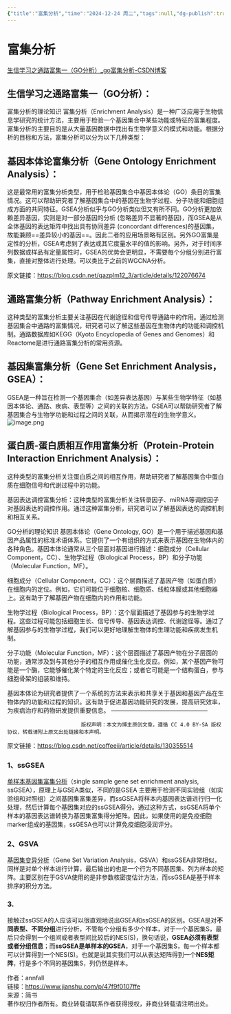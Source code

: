 ```yaml
---
{"title":"富集分析","time":"2024-12-24 周二","tags":null,"dg-publish":true,"permalink":"/400 科研/生信/富集分析/","dgPassFrontmatter":true,"created":"2024-12-24T16:36:15.513+08:00","updated":"2024-12-26T12:58:45.906+08:00"}
---
```


# 富集分析
[生信学习之通路富集一（GO分析）_go富集分析-CSDN博客](https://blog.csdn.net/coffeeii/article/details/130355514)

## 生信学习之通路富集一（GO分析）：
富集分析的理论知识
富集分析（Enrichment Analysis）是一种广泛应用于生物信息学研究的统计方法，主要用于检验一个基因集合中某些功能或特征的富集程度。富集分析的主要目的是从大量基因数据中找出有生物学意义的模式和功能。根据分析的目标和方法，富集分析可以分为以下几种类型：

## 基因本体论富集分析（Gene Ontology Enrichment Analysis）：
这是最常用的富集分析类型，用于检验基因集合中基因本体论（GO）条目的富集情况。这可以帮助研究者了解基因集合中的基因在生物学过程、分子功能和细胞组成方面的共同特征。GSEA分析似乎与GO分析类似但又有所不同。GO分析更加依赖差异基因，实则是对一部分基因的分析 (忽略差异不显著的基因)，而GSEA是从全体基因的表达矩阵中找出具有协同差异 (concordant differences)的基因集，故能兼顾==差异较小的基因==。因此二者的应用场景略有区别。另外GO富集是定性的分析，GSEA考虑到了表达或其它度量水平的值的影响。另外，对于时间序列数据或样品有定量属性时，GSEA的优势会更明显，不需要每个分组分别进行富集，直接对整体进行处理。可以类比于之前的WGCNA分析。
                        
原文链接：https://blog.csdn.net/qazplm12_3/article/details/122076674

## 通路富集分析（Pathway Enrichment Analysis）：
这种类型的富集分析主要关注基因在代谢途径和信号传导通路中的作用。通过检测基因集合中通路的富集情况，研究者可以了解这些基因在生物体内的功能和调控机制。通路数据库如KEGG（Kyoto Encyclopedia of Genes and Genomes）和Reactome是进行通路富集分析的常用资源。

## 基因集富集分析（Gene Set Enrichment Analysis，GSEA）：
GSEA是一种旨在检测一个基因集合（如差异表达基因）与某些生物学特征（如基因本体论、通路、疾病、表型等）之间的关联的方法。GSEA可以帮助研究者了解基因集合与生物学功能和过程之间的关联，从而揭示潜在的生物学意义。
![image.png](https://maple-forest-1315227141.cos.ap-nanjing.myqcloud.com/20241224224809064.jpg)


## 蛋白质-蛋白质相互作用富集分析（Protein-Protein Interaction Enrichment Analysis）：
这种类型的富集分析关注蛋白质之间的相互作用，帮助研究者了解基因集合中蛋白质在细胞信号和代谢过程中的功能。

基因表达调控富集分析：这种类型的富集分析关注转录因子、miRNA等调控因子对基因表达的调控作用。通过这种富集分析，研究者可以了解基因表达的调控机制和相互关系。

GO分析的理论知识
基因本体论（Gene Ontology, GO）是一个用于描述基因和基因产品属性的标准术语体系。它提供了一个有组织的方式来表示基因在生物体内的各种角色。基因本体论通常从三个层面对基因进行描述：细胞成分（Cellular Component，CC）、生物学过程（Biological Process，BP）和分子功能（Molecular Function，MF）。

细胞成分（Cellular Component，CC）：这个层面描述了基因产物（如蛋白质）在细胞内的定位。例如，它们可能位于细胞核、细胞质、线粒体膜或其他细胞器上。这有助于了解基因产物在细胞内的作用和功能。

生物学过程（Biological Process，BP）：这个层面描述了基因参与的生物学过程。这些过程可能包括细胞生长、信号传导、基因表达调控、代谢途径等。通过了解基因参与的生物学过程，我们可以更好地理解生物体的生理功能和疾病发生机制。

分子功能（Molecular Function，MF）：这个层面描述了基因产物在分子层面的功能，通常涉及到与其他分子的相互作用或催化生化反应。例如，某个基因产物可能是一个酶，它能够催化某个特定的生化反应；或者它可能是一个结构蛋白，参与细胞骨架的组装和维持。

基因本体论为研究者提供了一个系统的方法来表示和共享关于基因和基因产品在生物体内的功能和过程的知识。这有助于促进基因功能研究的发展，提高研究效率，为疾病治疗和药物研发提供重要信息。
————————————————

                            版权声明：本文为博主原创文章，遵循 CC 4.0 BY-SA 版权协议，转载请附上原文出处链接和本声明。
                        
原文链接：https://blog.csdn.net/coffeeii/article/details/130355514


### **1、ssGSEA**

[单样本基因集富集分析](https://zhida.zhihu.com/search?content_id=251106783&content_type=Article&match_order=1&q=%E5%8D%95%E6%A0%B7%E6%9C%AC%E5%9F%BA%E5%9B%A0%E9%9B%86%E5%AF%8C%E9%9B%86%E5%88%86%E6%9E%90&zhida_source=entity)（single sample gene set enrichment analysis, ssGSEA），原理上与GSEA类似，不同的是GSEA 主要用于检测不同实验组（如实验组和对照组）之间基因集富集差异，而ssGSEA将样本内基因表达谱进行归一化处理，然后计算每个基因集对应的ssGSEA得分。通过这种方式，ssGSEA将单个样本的基因表达谱转换为基因集富集得分矩阵。因此，如果使用的是免疫细胞marker组成的基因集，ssGESA也可以计算免疫细胞浸润评分。

### **2、GSVA**

[基因集变异分析](https://zhida.zhihu.com/search?content_id=251106783&content_type=Article&match_order=1&q=%E5%9F%BA%E5%9B%A0%E9%9B%86%E5%8F%98%E5%BC%82%E5%88%86%E6%9E%90&zhida_source=entity)（Gene Set Variation Analysis，GSVA）和ssGSEA非常相似，同样是对单个样本进行计算，最后输出的也是一个行为不同基因集、列为样本的矩阵。主要区别在于GSVA使用的是非参数核密度估计方法，而ssGSEA是基于样本排序的积分方法。
### 3.
接触过ssGSEA的人应该可以很直观地说出GSEA和ssGSEA的区别。GSEA是对**不同表型、不同分组**进行分析，不管每个分组有多少个样本，对于一个基因集S，最后只会得到一个组间或者表型间比较后的NES(S)，换句话说，**GSEA必须有表型或者分组信息**；而**ssGSEA是单样本的GSEA**，对于一个基因集S，每一个样本都可以计算得到一个NES(S)。也就是说其实我们可以从表达矩阵得到一个**NES矩阵**，行是多个不同的基因集S，列仍然是样本。

  
  
作者：annfall  
链接：https://www.jianshu.com/p/47f9f0107ffe  
来源：简书  
著作权归作者所有。商业转载请联系作者获得授权，非商业转载请注明出处。











































































































































































































































































































































































































































